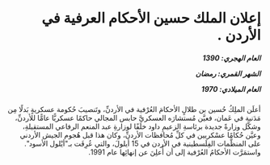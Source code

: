 <h1 dir="rtl">إعلان الملك حسين الأحكام العرفية في الأردن .</h1>

<h5 dir="rtl">العام الهجري:  1390

الشهر القمري: رمضان

العام الميلادي: 1970</h5>

<p dir="rtl">أعلَن الملِكُ حُسين بن طلالٍ الأحكامَ العُرْفية في الأردنِّ، وتَنصيبَ حُكومة عسكريةٍ بَدلًا مِن مَدَنية في عَمان، فعيَّن مُستشارَه العسكريَّ حابس المجالي حاكمًا عسكريًّا عامًّا للأردنِّ، وشكَّل وزارةً جديدة برئاسةِ الزعيمِ داود خلَفًا لوزارةِ عبد المنعم الرفاعي المستقيلةِ، وعيَّن حُكامًا عسْكريين في كلِّ مُحافظات الأردنِّ، وكان هذا قبل هُجوم الجيش الأردني على المنظَّمات الفِلَسطينية في الأردن في 15 أيلولَ، والتي عُرِفَت بـ"أيْلول الأسود". واستمَرَّت الأحكامُ العُرْفية إلى أن أُعلِنَ عن إنهائِها عام 1991.</p></br>
